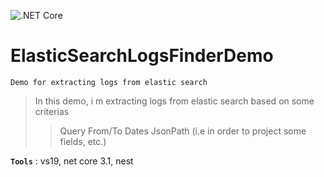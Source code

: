 ![.NET Core](https://github.com/aimenux/ElasticSearchLogsFinderDemo/workflows/.NET%20Core/badge.svg)
# ElasticSearchLogsFinderDemo
```
Demo for extracting logs from elastic search
```

> In this demo, i m extracting logs from elastic search based on some criterias
>
>> Query
>> From/To Dates
>> JsonPath (i.e in order to project some fields, etc.)

**`Tools`** : vs19, net core 3.1, nest